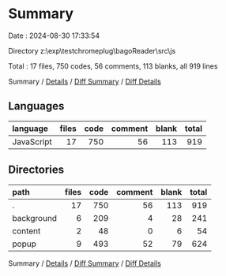# Summary

Date : 2024-08-30 17:33:54

Directory z:\\exp\\testchromeplug\\bagoReader\\src\\js

Total : 17 files,  750 codes, 56 comments, 113 blanks, all 919 lines

Summary / [Details](details.md) / [Diff Summary](diff.md) / [Diff Details](diff-details.md)

## Languages
| language | files | code | comment | blank | total |
| :--- | ---: | ---: | ---: | ---: | ---: |
| JavaScript | 17 | 750 | 56 | 113 | 919 |

## Directories
| path | files | code | comment | blank | total |
| :--- | ---: | ---: | ---: | ---: | ---: |
| . | 17 | 750 | 56 | 113 | 919 |
| background | 6 | 209 | 4 | 28 | 241 |
| content | 2 | 48 | 0 | 6 | 54 |
| popup | 9 | 493 | 52 | 79 | 624 |

Summary / [Details](details.md) / [Diff Summary](diff.md) / [Diff Details](diff-details.md)